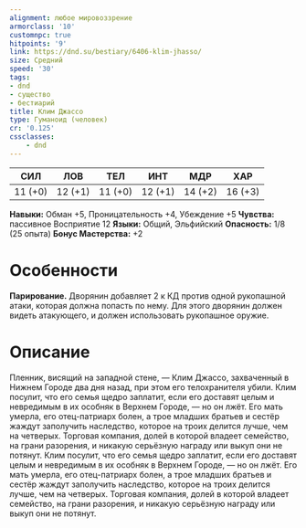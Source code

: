 ```yaml
---
alignment: любое мировоззрение
armorclass: '10'
customnpc: true
hitpoints: '9'
link: https://dnd.su/bestiary/6406-klim-jhasso/
size: Средний
speed: '30'
tags:
- dnd
- существо
- бестиарий
title: Клим Джассо
type: Гуманоид (человек)
cr: '0.125'
cssclasses:
    - dnd
---
```



| СИЛ | ЛОВ | ТЕЛ | ИНТ | МДР | ХАР |
|---|---|---|---|---|---|
| 11 (+0) | 12 (+1) | 11 (+0) | 12 (+1) | 14 (+2) | 16 (+3) |
**Навыки:** Обман +5, Проницательность +4, Убеждение +5
**Чувства:** пассивное Восприятие 12
**Языки:** Общий, Эльфийский
**Опасность:** 1/8 (25 опыта)
**Бонус Мастерства:** +2


# Особенности
**Парирование.** Дворянин добавляет 2 к КД против одной рукопашной атаки, которая должна попасть по нему. Для этого дворянин должен видеть атакующего, и должен использовать рукопашное оружие.




# Описание
Пленник, висящий на западной стене, — Клим Джассо, захваченный в Нижнем Городе два дня назад, при этом его телохранителя убили. Клим посулит, что его семья щедро заплатит, если его доставят целым и невредимым в их особняк в Верхнем Городе, — но он лжёт. Его мать умерла, его отец-патриарх болен, а трое младших братьев и сестёр жаждут заполучить наследство, которое на троих делится лучше, чем на четверых. Торговая компания, долей в которой владеет семейство, на грани разорения, и никакую серьёзную награду или выкуп они не потянут. Клим посулит, что его семья щедро заплатит, если его доставят целым и невредимым в их особняк в Верхнем Городе, — но он лжёт. Его мать умерла, его отец-патриарх болен, а трое младших братьев и сестёр жаждут заполучить наследство, которое на троих делится лучше, чем на четверых. Торговая компания, долей в которой владеет семейство, на грани разорения, и никакую серьёзную награду или выкуп они не потянут.